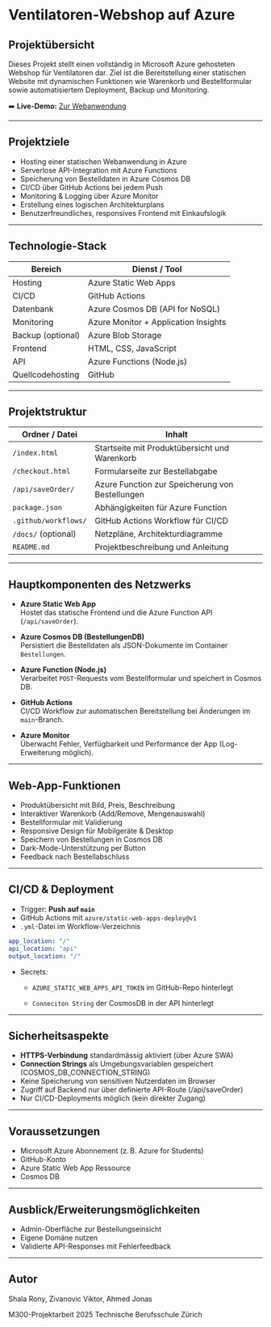 # Ventilatoren-Webshop auf Azure

## Projektübersicht

Dieses Projekt stellt einen vollständig in Microsoft Azure gehosteten Webshop für Ventilatoren dar. Ziel ist die Bereitstellung einer statischen Website mit dynamischen Funktionen wie Warenkorb und Bestellformular sowie automatisiertem Deployment, Backup und Monitoring.

➡️ **Live-Demo:** [Zur Webanwendung](https://red-glacier-049295f03.1.azurestaticapps.net/)

---

## Projektziele

- Hosting einer statischen Webanwendung in Azure
- Serverlose API-Integration mit Azure Functions
- Speicherung von Bestelldaten in Azure Cosmos DB
- CI/CD über GitHub Actions bei jedem Push
- Monitoring & Logging über Azure Monitor
- Erstellung eines logischen Architekturplans
- Benutzerfreundliches, responsives Frontend mit Einkaufslogik

---

## Technologie-Stack

| Bereich           | Dienst / Tool                      |
|-------------------|------------------------------------|
| Hosting           | Azure Static Web Apps              |
| CI/CD             | GitHub Actions                     |
| Datenbank         | Azure Cosmos DB (API for NoSQL)    |
| Monitoring        | Azure Monitor + Application Insights |
| Backup (optional) | Azure Blob Storage                 |
| Frontend          | HTML, CSS, JavaScript              |
| API               | Azure Functions (Node.js)          |
| Quellcodehosting  | GitHub                             |

---

## Projektstruktur

| Ordner / Datei     | Inhalt                                                  |
|--------------------|---------------------------------------------------------|
| `/index.html`      | Startseite mit Produktübersicht und Warenkorb           |
| `/checkout.html`   | Formularseite zur Bestellabgabe                         |
| `/api/saveOrder/`  | Azure Function zur Speicherung von Bestellungen         |
| `package.json`     | Abhängigkeiten für Azure Function                       |
| `.github/workflows/` | GitHub Actions Workflow für CI/CD                    |
| `/docs/` (optional) | Netzpläne, Architekturdiagramme                         |
| `README.md`        | Projektbeschreibung und Anleitung                        |

---

## Hauptkomponenten des Netzwerks

- **Azure Static Web App**  
  Hostet das statische Frontend und die Azure Function API (`/api/saveOrder`).

- **Azure Cosmos DB (BestellungenDB)**  
  Persistiert die Bestelldaten als JSON-Dokumente im Container `Bestellungen`.

- **Azure Function (Node.js)**  
  Verarbeitet `POST`-Requests vom Bestellformular und speichert in Cosmos DB.

- **GitHub Actions**  
  CI/CD Workflow zur automatischen Bereitstellung bei Änderungen im `main`-Branch.

- **Azure Monitor**  
  Überwacht Fehler, Verfügbarkeit und Performance der App (Log-Erweiterung möglich).

---

## Web-App-Funktionen

- Produktübersicht mit Bild, Preis, Beschreibung
- Interaktiver Warenkorb (Add/Remove, Mengenauswahl)
- Bestellformular mit Validierung
- Responsive Design für Mobilgeräte & Desktop
- Speichern von Bestellungen in Cosmos DB
- Dark-Mode-Unterstützung per Button
- Feedback nach Bestellabschluss

---

## CI/CD & Deployment

- Trigger: **Push auf `main`**
- GitHub Actions mit `azure/static-web-apps-deploy@v1`
- `.yml`-Datei im Workflow-Verzeichnis

```yaml
app_location: "/"
api_location: "api"
output_location: "/"
```

- Secrets: 
    - `AZURE_STATIC_WEB_APPS_API_TOKEN` im GitHub-Repo hinterlegt

    - `Conneciton String` der CosmosDB in der API hinterlegt

---

## Sicherheitsaspekte

- **HTTPS-Verbindung** standardmässig aktiviert (über Azure SWA)
- **Connection Strings** als Umgebungsvariablen gespeichert (COSMOS_DB_CONNECTION_STRING)
- Keine Speicherung von sensitiven Nutzerdaten im Browser
- Zugriff auf Backend nur über definierte API-Route (/api/saveOrder)
- Nur CI/CD-Deployments möglich (kein direkter Zugang)

---

## Voraussetzungen

- Microsoft Azure Abonnement (z. B. Azure for Students)
- GitHub-Konto
- Azure Static Web App Ressource
- Cosmos DB

--- 

## Ausblick/Erweiterungsmöglichkeiten

- Admin-Oberfläche zur Bestellungseinsicht
- Eigene Domäne nutzen
- Validierte API-Responses mit Fehlerfeedback

---

## Autor

Shala Rony,
Zivanovic Viktor,
Ahmed Jonas

M300-Projektarbeit 2025
Technische Berufsschule Zürich